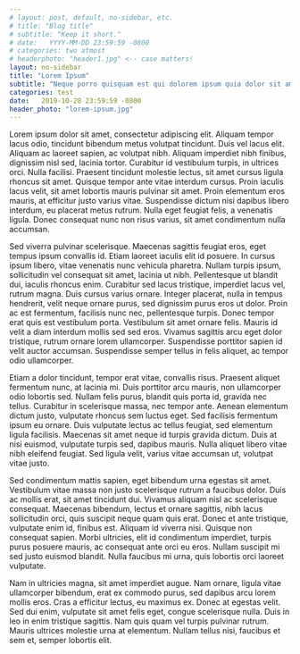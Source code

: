 ```yaml
---
# layout: post, default, no-sidebar, etc.
# title: "Blog title"
# subtitle: "Keep it short."
# date:   YYYY-MM-DD 23:59:59 -0800
# categories: two atmost
# headerphoto: "header1.jpg" <-- case matters!
layout: no-sidebar
title: "Lorem Ipsum"
subtitle: "Neque porro quisquam est qui dolorem ipsum quia dolor sit amet, consectetur, adipisci velit..."
categories: test
date:   2019-10-28 23:59:59 -0800
header_photo: "lorem-ipsum.jpg"
---
```

Lorem ipsum dolor sit amet, consectetur adipiscing elit. Aliquam tempor lacus odio, tincidunt bibendum metus volutpat tincidunt. Duis vel lacus elit. Aliquam ac laoreet sapien, ac volutpat nibh. Aliquam imperdiet nibh finibus, dignissim nisl sed, lacinia tortor. Curabitur id vestibulum turpis, in ultrices orci. Nulla facilisi. Praesent tincidunt molestie lectus, sit amet cursus ligula rhoncus sit amet. Quisque tempor ante vitae interdum cursus. Proin iaculis lacus velit, sit amet lobortis mauris pulvinar sit amet. Proin elementum eros mauris, at efficitur justo varius vitae. Suspendisse dictum nisi dapibus libero interdum, eu placerat metus rutrum. Nulla eget feugiat felis, a venenatis ligula. Donec consequat nunc non risus varius, sit amet condimentum nulla accumsan.

Sed viverra pulvinar scelerisque. Maecenas sagittis feugiat eros, eget tempus ipsum convallis id. Etiam laoreet iaculis elit id posuere. In cursus ipsum libero, vitae venenatis nunc vehicula pharetra. Nullam turpis ipsum, sollicitudin vel consequat sit amet, lacinia ut nibh. Pellentesque ut blandit dui, iaculis rhoncus enim. Curabitur sed lacus tristique, imperdiet lacus vel, rutrum magna. Duis cursus varius ornare. Integer placerat, nulla in tempus hendrerit, velit neque ornare purus, sed dignissim purus eros ut dolor. Proin ac est fermentum, facilisis nunc nec, pellentesque turpis. Donec tempor erat quis est vestibulum porta. Vestibulum sit amet ornare felis. Mauris id velit a diam interdum mollis sed sed eros. Vivamus sagittis arcu eget dolor tristique, rutrum ornare lorem ullamcorper. Suspendisse porttitor sapien id velit auctor accumsan. Suspendisse semper tellus in felis aliquet, ac tempor odio ullamcorper.

Etiam a dolor tincidunt, tempor erat vitae, convallis risus. Praesent aliquet fermentum nunc, at lacinia mi. Duis porttitor arcu mauris, non ullamcorper odio lobortis sed. Nullam felis purus, blandit quis porta id, gravida nec tellus. Curabitur in scelerisque massa, nec tempor ante. Aenean elementum dictum justo, vulputate rhoncus sem luctus eget. Sed facilisis fermentum ipsum eu ornare. Duis vulputate lectus ac tellus feugiat, sed elementum ligula facilisis. Maecenas sit amet neque id turpis gravida dictum. Duis at nisi euismod, vulputate turpis sed, dapibus mauris. Nulla aliquet libero vitae nibh eleifend feugiat. Sed ligula velit, varius vitae accumsan ut, volutpat vitae justo.

Sed condimentum mattis sapien, eget bibendum urna egestas sit amet. Vestibulum vitae massa non justo scelerisque rutrum a faucibus dolor. Duis ac mollis erat, sit amet tincidunt dui. Vivamus aliquam nisl ac scelerisque consequat. Maecenas bibendum, lectus et ornare sagittis, nibh lacus sollicitudin orci, quis suscipit neque quam quis erat. Donec et ante tristique, vulputate enim id, finibus est. Aliquam id viverra nisi. Quisque non consequat sapien. Morbi ultricies, elit id condimentum imperdiet, turpis purus posuere mauris, ac consequat ante orci eu eros. Nullam suscipit mi sed justo euismod blandit. Nulla faucibus mi urna, quis lobortis orci laoreet vulputate.

Nam in ultricies magna, sit amet imperdiet augue. Nam ornare, ligula vitae ullamcorper bibendum, erat ex commodo purus, sed dapibus arcu lorem mollis eros. Cras a efficitur lectus, eu maximus ex. Donec at egestas velit. Sed dui enim, vulputate sit amet felis eget, congue scelerisque nulla. Duis in leo in enim tristique sagittis. Nam quis quam vel turpis pulvinar rutrum. Mauris ultrices molestie urna at elementum. Nullam tellus nisi, faucibus et sem et, semper lobortis elit.
